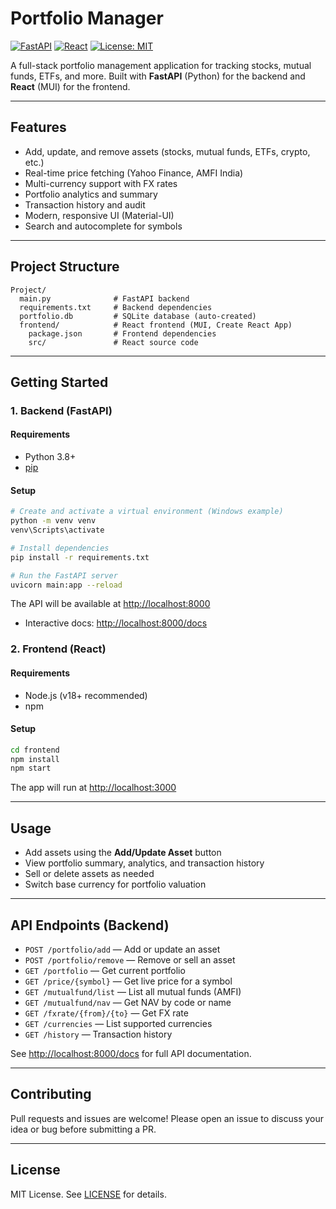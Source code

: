 # Portfolio Manager

[![FastAPI](https://img.shields.io/badge/backend-FastAPI-blue)](https://fastapi.tiangolo.com/) [![React](https://img.shields.io/badge/frontend-React-blue)](https://react.dev/) [![License: MIT](https://img.shields.io/badge/License-MIT-yellow.svg)](https://opensource.org/licenses/MIT)

A full-stack portfolio management application for tracking stocks, mutual funds, ETFs, and more. Built with **FastAPI** (Python) for the backend and **React** (MUI) for the frontend.

---

## Features

- Add, update, and remove assets (stocks, mutual funds, ETFs, crypto, etc.)
- Real-time price fetching (Yahoo Finance, AMFI India)
- Multi-currency support with FX rates
- Portfolio analytics and summary
- Transaction history and audit
- Modern, responsive UI (Material-UI)
- Search and autocomplete for symbols

---

## Project Structure

```
Project/
  main.py              # FastAPI backend
  requirements.txt     # Backend dependencies
  portfolio.db         # SQLite database (auto-created)
  frontend/            # React frontend (MUI, Create React App)
    package.json       # Frontend dependencies
    src/               # React source code
```

---

## Getting Started

### 1. Backend (FastAPI)

#### Requirements
- Python 3.8+
- [pip](https://pip.pypa.io/en/stable/)

#### Setup
```bash
# Create and activate a virtual environment (Windows example)
python -m venv venv
venv\Scripts\activate

# Install dependencies
pip install -r requirements.txt

# Run the FastAPI server
uvicorn main:app --reload
```

The API will be available at [http://localhost:8000](http://localhost:8000)
- Interactive docs: [http://localhost:8000/docs](http://localhost:8000/docs)

### 2. Frontend (React)

#### Requirements
- Node.js (v18+ recommended)
- npm

#### Setup
```bash
cd frontend
npm install
npm start
```

The app will run at [http://localhost:3000](http://localhost:3000)

---

## Usage

- Add assets using the **Add/Update Asset** button
- View portfolio summary, analytics, and transaction history
- Sell or delete assets as needed
- Switch base currency for portfolio valuation

---

## API Endpoints (Backend)

- `POST /portfolio/add` — Add or update an asset
- `POST /portfolio/remove` — Remove or sell an asset
- `GET /portfolio` — Get current portfolio
- `GET /price/{symbol}` — Get live price for a symbol
- `GET /mutualfund/list` — List all mutual funds (AMFI)
- `GET /mutualfund/nav` — Get NAV by code or name
- `GET /fxrate/{from}/{to}` — Get FX rate
- `GET /currencies` — List supported currencies
- `GET /history` — Transaction history

See [http://localhost:8000/docs](http://localhost:8000/docs) for full API documentation.

---

## Contributing

Pull requests and issues are welcome! Please open an issue to discuss your idea or bug before submitting a PR.

---

## License

MIT License. See [LICENSE](LICENSE) for details. 
